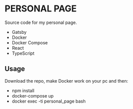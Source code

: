 # PERSONAL PAGE

Source code for my personal page.

- Gatsby
- Docker
- Docker Compose
- React
- TypeScript

## Usage

Download the repo, make Docker work on your pc and then:

- npm install
- docker-compose up
- docker exec -ti personal_page bash
